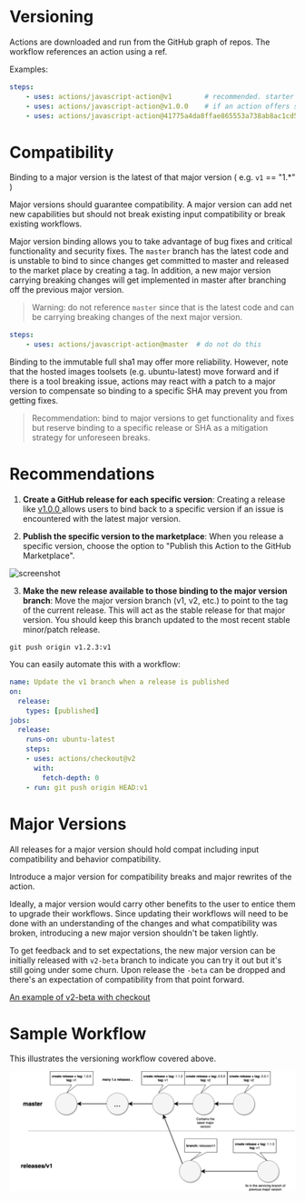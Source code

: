 # Versioning

Actions are downloaded and run from the GitHub graph of repos.  The workflow references an action using a ref.

Examples:

```yaml
steps:
    - uses: actions/javascript-action@v1        # recommended. starter workflows use this
    - uses: actions/javascript-action@v1.0.0    # if an action offers specific releases 
    - uses: actions/javascript-action@41775a4da8ffae865553a738ab8ac1cd5a3c0044 # sha
```

# Compatibility

Binding to a major version is the latest of that major version ( e.g. `v1` == "1.*" )

Major versions should guarantee compatibility.  A major version can add net new capabilities but should not break existing input compatibility or break existing workflows. 

Major version binding allows you to take advantage of bug fixes and critical functionality and security fixes.  The `master` branch has the latest code and is unstable to bind to since changes get committed to master and released to the market place by creating a tag.  In addition, a new major version carrying breaking changes will get implemented in master after branching off the previous major version.

> Warning: do not reference `master` since that is the latest code and can be carrying breaking changes of the next major version.

```yaml
steps:
    - uses: actions/javascript-action@master  # do not do this
```

Binding to the immutable full sha1 may offer more reliability.  However, note that the hosted images toolsets (e.g. ubuntu-latest) move forward and if there is a tool breaking issue, actions may react with a patch to a major version to compensate so binding to a specific SHA may prevent you from getting fixes.

> Recommendation: bind to major versions to get functionality and fixes but reserve binding to a specific release or SHA as a mitigation strategy for unforeseen breaks. 

# Recommendations

1. **Create a GitHub release for each specific version**: Creating a release like [ v1.0.0 ](https://github.com/actions/javascript-action/releases/tag/v1.0.0) allows users to bind back to a specific version if an issue is encountered with the latest major version.  

2. **Publish the specific version to the marketplace**:  When you release a specific version, choose the option to "Publish this Action to the GitHub Marketplace".

<img src="https://user-images.githubusercontent.com/33549821/78670739-36f5ae00-78ac-11ea-9660-57d5687ce520.png" alt="screenshot" height="250"/>

3. **Make the new release available to those binding to the major version branch**: Move the major version branch (v1, v2, etc.) to point to the tag of the current release. This will act as the stable release for that major version. You should keep this branch updated to the most recent stable minor/patch release.

```
git push origin v1.2.3:v1
```

You can easily automate this with a workflow:
```yml
name: Update the v1 branch when a release is published
on:
  release:
    types: [published]
jobs:
  release:
    runs-on: ubuntu-latest
    steps:
    - uses: actions/checkout@v2
      with:
        fetch-depth: 0
    - run: git push origin HEAD:v1
```

# Major Versions

All releases for a major version should hold compat including input compatibility and behavior compatibility.

Introduce a major version for compatibility breaks and major rewrites of the action.

Ideally, a major version would carry other benefits to the user to entice them to upgrade their workflows.  Since updating their workflows will need to be done with an understanding of the changes and what compatibility was broken, introducing a new major version shouldn't be taken lightly. 

To get feedback and to set expectations, the new major version can be initially released with `v2-beta` branch to indicate you can try it out but it's still going under some churn.  Upon release the `-beta` can be dropped and there's an expectation of compatibility from that point forward.

[An example of v2-beta with checkout](https://github.com/actions/checkout/tree/c170eefc2657d93cc91397be50a299bff978a052#checkout-v2-beta)

# Sample Workflow

This illustrates the versioning workflow covered above.

![versioning](assets/action-releases.png)
